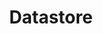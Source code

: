 ---
layout: default
title: Datastore
grand_parent: Architecture components
nav_order: 1
parent: Data layer libraries
---